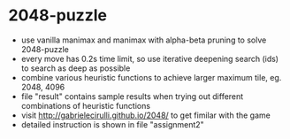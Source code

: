 # 2048-puzzle

* use vanilla manimax and manimax with alpha-beta pruning to solve 2048-puzzle
* every move has 0.2s time limit, so use iterative deepening search (ids) to search as deep as possible
* combine various heuristic functions to achieve larger maximum tile, eg. 2048, 4096
* file "result" contains sample results when trying out different combinations of heuristic functions
* visit http://gabrielecirulli.github.io/2048/ to get fimilar with the game
* detailed instruction is shown in file "assignment2"

